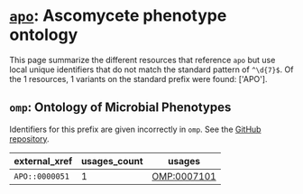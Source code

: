 # [`apo`](https://bioregistry.io/apo): Ascomycete phenotype ontology

This page summarize the different resources that reference `apo`
but use local unique identifiers that do not match the standard pattern of
`^\d{7}$`. Of the 1 resources,
1 variants on the standard prefix were found: ['APO'].

## `omp`: Ontology of Microbial Phenotypes

Identifiers for this prefix are given incorrectly in `omp`. See the [GitHub repository](https://github.com/microbialphenotypes/OMP-ontology).

| external_xref   |   usages_count | usages                                            |
|-----------------|----------------|---------------------------------------------------|
| `APO::0000051`  |              1 | [OMP:0007101](https://bioregistry.io/OMP:0007101) |

